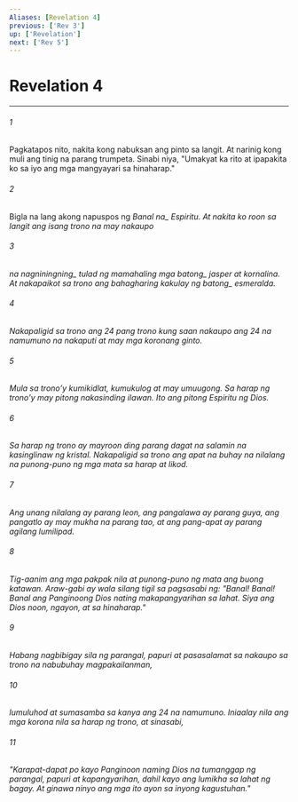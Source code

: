```yaml
---
Aliases: [Revelation 4]
previous: ['Rev 3']
up: ['Revelation']
next: ['Rev 5']
---
```

# Revelation 4

***






















###### 1 










Pagkatapos nito, nakita kong nabuksan ang pinto sa langit. At narinig kong muli ang tinig na parang trumpeta. Sinabi niya, "Umakyat ka rito at ipapakita ko sa iyo ang mga mangyayari sa hinaharap." 





















###### 2 










Bigla na lang akong napuspos ng <i class="trans-change">Banal na_ Espiritu. At nakita ko roon sa langit ang isang trono na may nakaupo 





















###### 3 










na <i class="trans-change">nagniningning_ tulad ng <i class="trans-change">mamahaling mga batong_ jasper at kornalina. At nakapaikot sa trono ang bahagharing kakulay ng <i class="trans-change">batong_ esmeralda. 





















###### 4 










Nakapaligid sa trono ang 24 pang trono kung saan nakaupo ang 24 na namumuno na nakaputi at may mga koronang ginto. 





















###### 5 










Mula sa tronoʼy kumikidlat, kumukulog at may umuugong. Sa harap ng tronoʼy may pitong nakasinding ilawan. Ito ang pitong Espiritu ng Dios. 





















###### 6 










Sa harap ng trono ay mayroon ding parang dagat na salamin na kasinglinaw ng kristal. Nakapaligid sa trono ang apat na buhay na nilalang na punong-puno ng mga mata sa harap at likod. 





















###### 7 










Ang unang nilalang ay parang leon, ang pangalawa ay parang guya, ang pangatlo ay may mukha na parang tao, at ang pang-apat ay parang agilang lumilipad. 





















###### 8 










Tig-aanim ang mga pakpak nila at punong-puno ng mata ang buong katawan. Araw-gabi ay wala silang tigil sa pagsasabi ng: "Banal! Banal! Banal ang Panginoong Dios nating makapangyarihan sa lahat. Siya ang Dios noon, ngayon, at sa hinaharap." 





















###### 9 










Habang nagbibigay sila ng parangal, papuri at pasasalamat sa nakaupo sa trono na nabubuhay magpakailanman, 





















###### 10 










lumuluhod at sumasamba sa kanya ang 24 na namumuno. Iniaalay nila ang mga korona nila sa harap ng trono, at sinasabi, 





















###### 11 










"Karapat-dapat po kayo Panginoon naming Dios na tumanggap ng parangal, papuri at kapangyarihan, dahil kayo ang lumikha sa lahat ng bagay. At ginawa ninyo ang mga ito ayon sa inyong kagustuhan."
